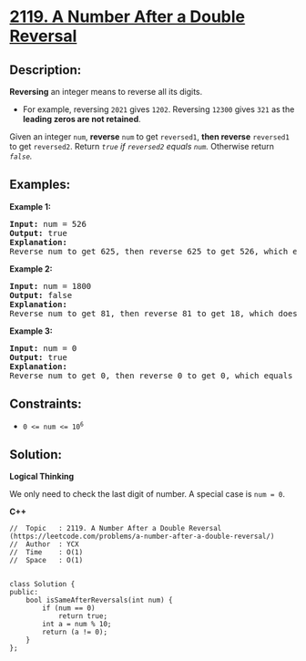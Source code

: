 # [2119. A Number After a Double Reversal](https://leetcode.com/problems/a-number-after-a-double-reversal/)


## Description:

<p><strong>Reversing</strong> an integer means to reverse all its digits.</p>
<ul>
    <li>For example, reversing <code>2021</code> gives <code>1202</code>. Reversing <code>12300</code> gives <code>321</code> as the <strong>leading zeros are not retained</strong>.</li>
</ul>
<p>Given an integer <code>num</code>, <strong>reverse</strong> <code>num</code> to get <code>reversed1</code>, <strong>then reverse</strong> <code>reversed1</code> to get <code>reversed2</code>. Return <em><code>true</code> if <code>reversed2</code> equals <code>num</code>.</em> Otherwise return <em><code>false</code>.</em></p>


## Examples:

<strong>Example 1:</strong>
<pre>
<strong>Input:</strong> num = 526
<strong>Output:</strong> true
<strong>Explanation:</strong> 
Reverse num to get 625, then reverse 625 to get 526, which equals num.
</pre>

<strong>Example 2:</strong>
<pre>
<strong>Input:</strong> num = 1800
<strong>Output:</strong> false
<strong>Explanation:</strong> 
Reverse num to get 81, then reverse 81 to get 18, which does not equal num.
</pre>

<strong>Example 3:</strong>
<pre>
<strong>Input:</strong> num = 0
<strong>Output:</strong> true
<strong>Explanation:</strong> 
Reverse num to get 0, then reverse 0 to get 0, which equals num.
</pre>


## Constraints:

<ul>
  <li><code>0 &lt;= num &lt;= 10<sup>6</sup></code></li>
</ul>


## Solution:

<strong>Logical Thinking</strong>
<p>We only need to check the last digit of number. A special case is <code>num = 0</code>.</p>


<strong>C++</strong>

```
//  Topic   : 2119. A Number After a Double Reversal (https://leetcode.com/problems/a-number-after-a-double-reversal/)
//  Author  : YCX
//  Time    : O(1)
//  Space   : O(1)


class Solution {
public:
    bool isSameAfterReversals(int num) {
        if (num == 0)
            return true;
        int a = num % 10;
        return (a != 0);
    }
};
```